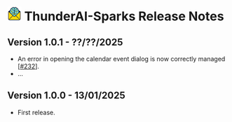 # ![ThunderAI-Sparks icon](images/icon-32px.png "ThunderAI-Sparks") ThunderAI-Sparks Release Notes





<h2>Version 1.0.1 - ??/??/2025</h2>
        <ul>
          <li>An error in opening the calendar event dialog is now correctly managed [<a href="https://github.com/micz/ThunderAI/issues/232">#232</a>].</li>
          <li>...</li>
        </ul>
<h2>Version 1.0.0 - 13/01/2025</h2>
<ul>
  <li>First release.</li>
</ul>
